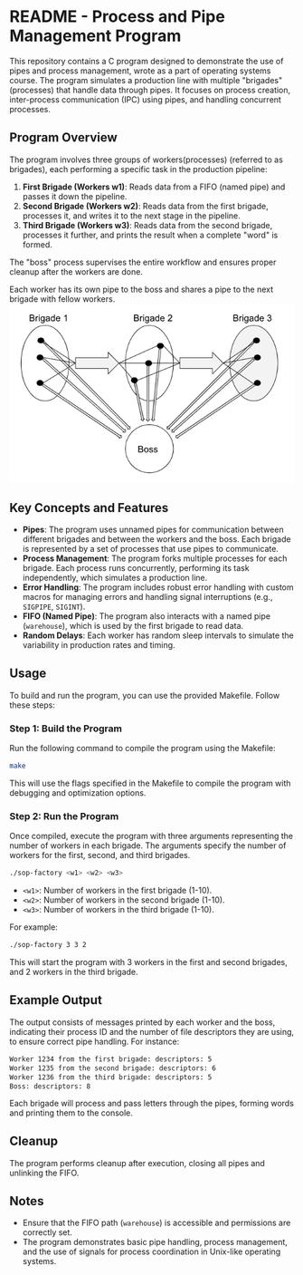 
# README - Process and Pipe Management Program

This repository contains a C program designed to demonstrate the use of pipes and process management, wrote as a part of operating systems course. The program simulates a production line with multiple "brigades" (processes) that handle data through pipes. It focuses on process creation, inter-process communication (IPC) using pipes, and handling concurrent processes.

## Program Overview

The program involves three groups of workers(processes) (referred to as brigades), each performing a specific task in the production pipeline:

1. **First Brigade (Workers w1)**: Reads data from a FIFO (named pipe) and passes it down the pipeline.
2. **Second Brigade (Workers w2)**: Reads data from the first brigade, processes it, and writes it to the next stage in the pipeline.
3. **Third Brigade (Workers w3)**: Reads data from the second brigade, processes it further, and prints the result when a complete "word" is formed.

The "boss" process supervises the entire workflow and ensures proper cleanup after the workers are 
done.

Each worker has its own pipe to the boss and shares a pipe to the next brigade with fellow workers. 
<img src="PipeSchema.png" alt="Alt text"  />  

## Key Concepts and Features

- **Pipes**: The program uses unnamed pipes for communication between different brigades and between the workers and the boss. Each brigade is represented by a set of processes that use pipes to communicate.
- **Process Management**: The program forks multiple processes for each brigade. Each process runs concurrently, performing its task independently, which simulates a production line.
- **Error Handling**: The program includes robust error handling with custom macros for managing errors and handling signal interruptions (e.g., `SIGPIPE`, `SIGINT`).
- **FIFO (Named Pipe)**: The program also interacts with a named pipe (`warehouse`), which is used by the first brigade to read data.
- **Random Delays**: Each worker has random sleep intervals to simulate the variability in production rates and timing.

## Usage

To build and run the program, you can use the provided Makefile. Follow these steps:

### Step 1: Build the Program
Run the following command to compile the program using the Makefile:

```bash
make
```

This will use the flags specified in the Makefile to compile the program with debugging and optimization options.

### Step 2: Run the Program
Once compiled, execute the program with three arguments representing the number of workers in each brigade. The arguments specify the number of workers for the first, second, and third brigades.

```bash
./sop-factory <w1> <w2> <w3>
```

- `<w1>`: Number of workers in the first brigade (1-10).
- `<w2>`: Number of workers in the second brigade (1-10).
- `<w3>`: Number of workers in the third brigade (1-10).

For example:

```bash
./sop-factory 3 3 2
```

This will start the program with 3 workers in the first and second brigades, and 2 workers in the third brigade.

## Example Output

The output consists of messages printed by each worker and the boss, indicating their process ID and the number of file descriptors they are using, to ensure correct pipe handling. For instance:

```
Worker 1234 from the first brigade: descriptors: 5
Worker 1235 from the second brigade: descriptors: 6
Worker 1236 from the third brigade: descriptors: 5
Boss: descriptors: 8
```

Each brigade will process and pass letters through the pipes, forming words and printing them to the console.

## Cleanup

The program performs cleanup after execution, closing all pipes and unlinking the FIFO.

## Notes

- Ensure that the FIFO path (`warehouse`) is accessible and permissions are correctly set.
- The program demonstrates basic pipe handling, process management, and the use of signals for process coordination in Unix-like operating systems.
